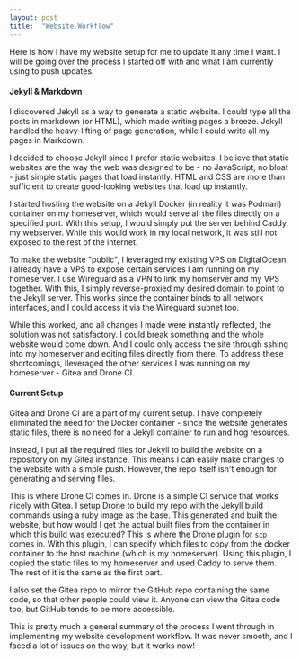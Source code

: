 ```yaml
---
layout: post
title:  "Website Workflow"
---
```


Here is how I have my website setup for me to update it any time I want. I will be going over the process I started off with and what I am currently using to push updates. 



#### Jekyll & Markdown

I discovered Jekyll as a way to generate a static website. I could type all the posts in markdown (or HTML), which made writing pages a breeze. Jekyll handled the heavy-lifting of page generation, while I could write all my pages in Markdown. 


I decided to choose Jekyll since I prefer static websites. I believe that static websites are the way the web was designed to be - no JavaScript, no bloat - just simple static pages that load instantly. HTML and CSS are more than sufficient to create good-looking websites that load up instantly. 


I started hosting the website on a Jekyll Docker (in reality it was Podman) container on my homeserver, which would serve all the files directly on a specified port. With this setup, I would simply put the server behind Caddy, my webserver. While this would work in my local network, it was still not exposed to the rest of the internet. 

To make the website "public", I leveraged my existing VPS on DigitalOcean. I already have a VPS to expose certain services I am running on my homeserver. I use Wireguard as a VPN to link my homserver and my VPS together. With this, I simply reverse-proxied my desired domain to point to the Jekyll server. This works since the container binds to all network interfaces, and I could access it via the Wireguard subnet too. 


While this worked, and all changes I made were instantly reflected, the solution was not satisfactory. I could break something and the whole website would come down. And I could only access the site through sshing into my homeserver and editing files directly from there. To address these shortcomings, Ileveraged the other services I was running on my homeserver - Gitea and Drone CI. 


#### Current Setup

Gitea and Drone CI are a part of my current setup. I have completely eliminated the need for the Docker container - since the website generates static files, there is no need for a Jekyll container to run and hog resources. 


Instead, I put all the required files for Jekyll to build the website on a repository on my Gitea instance. This means I can easily make changes to the website with a simple push. However, the repo itself isn't enough for generating and serving files. 


This is where Drone CI comes in. Drone is a simple CI service that works nicely with Gitea. I setup Drone to build my repo with the Jekyll build commands using a ruby image as the base. This generated and built the website, but how would I get the actual built files from the container in which this build was executed? This is where the Drone plugin for `scp` comes in. With this plugin, I can specify which files to copy from the docker container to the host machine (which is my homeserver). Using this plugin, I copied the static files to my homeserver and used Caddy to serve them. The rest of it is the same as the first part. 

I also set the Gitea repo to mirror the GitHub repo containing the same code, so that other people could view it. Anyone can view the Gitea code too, but GitHub tends to be more accessible. 


This is pretty much a general summary of the process I went through in implementing my website development workflow. It was never smooth, and I faced a lot of issues on the way, but it works now!
